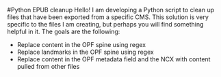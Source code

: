 #Python EPUB cleanup
Hello! I am developing a Python script to clean up files that have been exported from a specific CMS. This solution is very specific to the files I am creating, but perhaps you will find something helpful in it. The goals are the following:

- Replace content in the OPF spine using regex
- Replace landmarks in the OPF spine using regex
- Replace content in the OPF metadata field and the NCX with content pulled from other files